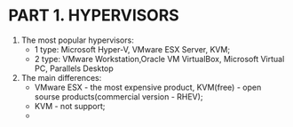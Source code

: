 #                                                                  PART 1. HYPERVISORS

1) The most popular hypervisors: 
     * 1 type: Microsoft Hyper-V, VMware ESX Server, KVM;
     * 2 type: VMware Workstation,Oracle VM VirtualBox, Microsoft Virtual PC, Parallels Desktop
2) The main differences:
    * VMware ESX  - the most expensive product, KVM(free) - open sourse products(commercial version - RHEV);
    * KVM - not support;
    * 

